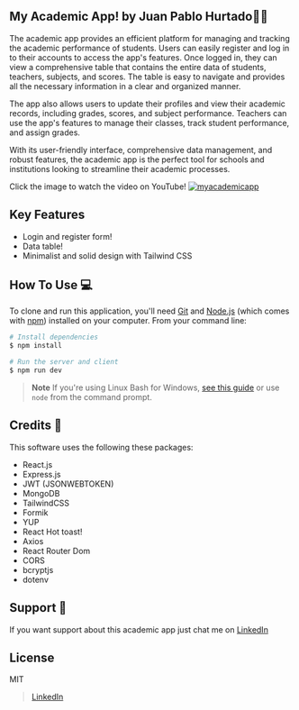 ## My Academic App! by Juan Pablo Hurtado🧑‍🎓
The academic app provides an efficient platform for managing and tracking the academic performance of students. Users can easily register and log in to their accounts to access the app's features. Once logged in, they can view a comprehensive table that contains the entire data of students, teachers, subjects, and scores. The table is easy to navigate and provides all the necessary information in a clear and organized manner.

The app also allows users to update their profiles and view their academic records, including grades, scores, and subject performance. Teachers can use the app's features to manage their classes, track student performance, and assign grades.


With its user-friendly interface, comprehensive data management, and robust features, the academic app is the perfect tool for schools and institutions looking to streamline their academic processes.

Click the image to watch the video on YouTube!
[![myacademicapp](https://img.youtube.com/vi/ePtlun0Qba0/0.jpg)](https://www.youtube.com/watch?v=ePtlun0Qba0)




## Key Features

* Login and register form!
* Data table!
* Minimalist and solid design with Tailwind CSS

## How To Use 💻

To clone and run this application, you'll need [Git](https://git-scm.com) and [Node.js](https://nodejs.org/en/download/) (which comes with [npm](http://npmjs.com)) installed on your computer. From your command line:

```bash
# Install dependencies
$ npm install

# Run the server and client
$ npm run dev
```

> **Note**
> If you're using Linux Bash for Windows, [see this guide](https://www.howtogeek.com/261575/how-to-run-graphical-linux-desktop-applications-from-windows-10s-bash-shell/) or use `node` from the command prompt.


## Credits 📙

This software uses the following these packages:

- React.js 
- Express.js
- JWT (JSONWEBTOKEN)
- MongoDB
- TailwindCSS
- Formik
- YUP
- React Hot toast!
- Axios
- React Router Dom
- CORS
- bcryptjs
- dotenv

## Support 🔨

If you want support about this academic app just chat me on [LinkedIn](https://www.linkedin.com/in/juan-pablo-hurtado-548230243/)

## License

MIT


> [LinkedIn](https://www.linkedin.com/in/juan-pablo-hurtado-548230243/)

